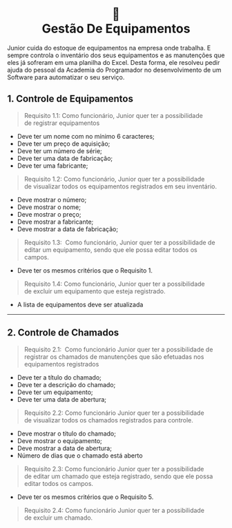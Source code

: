 <h1 align="center">
📄<br> Gestão De Equipamentos
</h1>
Junior cuida do estoque de equipamentos na empresa onde trabalha. E sempre controla o inventário dos seus
equipamentos e as manutenções que eles já sofreram em uma planilha do Excel.
Desta forma, ele resolveu pedir ajuda do pessoal da Academia do Programador no desenvolvimento de um
Software para automatizar o seu serviço.

## 1. Controle de Equipamentos  
>Requisito 1.1: Como funcionário, Junior quer ter a possibilidade de registrar equipamentos
- Deve ter um nome com no mínimo 6 caracteres;
- Deve ter um preço de aquisição;  
- Deve ter um número de série;  
- Deve ter uma data de fabricação;  
- Deve ter uma fabricante;   
         
>Requisito 1.2: Como funcionário, Junior quer ter a possibilidade de visualizar todos os equipamentos registrados em seu inventário.  
- Deve mostrar o número;  
- Deve mostrar o nome;  
- Deve mostrar o preço; 
- Deve mostrar a fabricante;   
- Deve mostrar a data de fabricação;  
         
>Requisito 1.3:  Como funcionário, Junior quer ter a possibilidade de editar um equipamento, sendo que ele possa editar todos os campos.   
- Deve ter os mesmos critérios que o Requisito 1.
 
>Requisito 1.4: Como funcionário, Junior quer ter a possibilidade de excluir um equipamento que esteja registrado. 
- A lista de equipamentos deve ser atualizada
---         
## 2. Controle de Chamados   
>Requisito 2.1:  Como funcionário Junior quer ter a possibilidade
de registrar os chamados de manutenções que são
efetuadas nos equipamentos registrados  
- Deve ter a título do chamado;  
- Deve ter a descrição do chamado;  
- Deve ter um equipamento;  
- Deve ter uma data de abertura;
         
>Requisito 2.2: Como funcionário Junior quer ter a possibilidade de visualizar todos os chamados registrados para controle. 
- Deve mostrar o título do chamado;  
- Deve mostrar o equipamento;  
- Deve mostrar a data de abertura;  
- Número de dias que o chamado está aberto 
         
>Requisito 2.3: Como funcionário Junior quer ter a possibilidade de editar um chamado que esteja registrado, sendo que ele possa editar todos os campos.   
- Deve ter os mesmos critérios que o Requisito 5. 
 
>Requisito 2.4: Como funcionário Junior quer ter a possibilidade de excluir um chamado.

